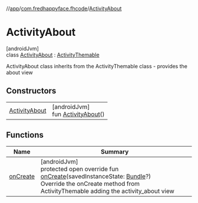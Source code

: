 //[app](../../../index.md)/[com.fredhappyface.fhcode](../index.md)/[ActivityAbout](index.md)

# ActivityAbout

[androidJvm]\
class [ActivityAbout](index.md) : [ActivityThemable](../-activity-themable/index.md)

ActivityAbout class inherits from the ActivityThemable class - provides the about view

## Constructors

| | |
|---|---|
| [ActivityAbout](-activity-about.md) | [androidJvm]<br>fun [ActivityAbout](-activity-about.md)() |

## Functions

| Name | Summary |
|---|---|
| [onCreate](on-create.md) | [androidJvm]<br>protected open override fun [onCreate](on-create.md)(savedInstanceState: [Bundle](https://developer.android.com/reference/kotlin/android/os/Bundle.html)?)<br>Override the onCreate method from ActivityThemable adding the activity_about view |

